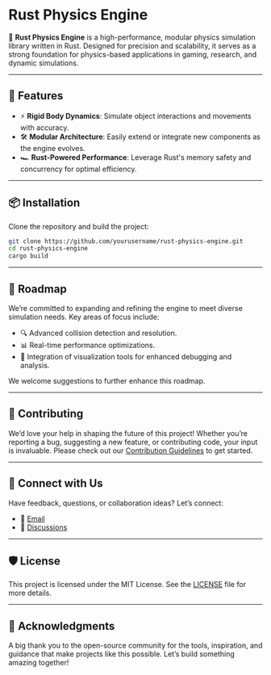 # Rust Physics Engine  

🚀 **Rust Physics Engine** is a high-performance, modular physics simulation library written in Rust. Designed for precision and scalability, it serves as a strong foundation for physics-based applications in gaming, research, and dynamic simulations.  

---  

## 🌟 Features  

- ⚡ **Rigid Body Dynamics**: Simulate object interactions and movements with accuracy.  
- 🛠️ **Modular Architecture**: Easily extend or integrate new components as the engine evolves.  
- 🏎️ **Rust-Powered Performance**: Leverage Rust's memory safety and concurrency for optimal efficiency.  

---  

## 📦 Installation  

Clone the repository and build the project:  

```bash  
git clone https://github.com/yourusername/rust-physics-engine.git  
cd rust-physics-engine  
cargo build  
```  

---  

## 🚧 Roadmap  

We’re committed to expanding and refining the engine to meet diverse simulation needs. Key areas of focus include:  

- 🔍 Advanced collision detection and resolution.  
- 📊 Real-time performance optimizations.  
- 🎨 Integration of visualization tools for enhanced debugging and analysis.  

We welcome suggestions to further enhance this roadmap.  

---  

## 🤝 Contributing  

We’d love your help in shaping the future of this project! Whether you’re reporting a bug, suggesting a new feature, or contributing code, your input is invaluable. Please check out our [Contribution Guidelines](CONTRIBUTING.md) to get started.  

---  

## 💬 Connect with Us  

Have feedback, questions, or collaboration ideas? Let’s connect:  

- 📧 [Email](mailto:sarvik.student.cd.eee24@itbhu.ac.in)  
- 💬 [Discussions](https://github.com/SarvikIIT/rust-physics-engine/discussions)  

---  

## 🛡️ License  

This project is licensed under the MIT License. See the [LICENSE](LICENSE) file for more details.  

---  

## 🙏 Acknowledgments  

A big thank you to the open-source community for the tools, inspiration, and guidance that make projects like this possible. Let’s build something amazing together!  
